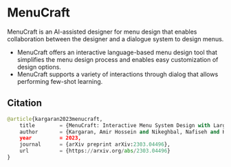 # MenuCraft

MenuCraft is an AI-assisted designer for menu design that enables collaboration between the designer and a dialogue system to design menus.
- MenuCraft offers an interactive language-based menu design tool that simplifies the menu design process and enables easy customization of design options.
- MenuCraft supports a variety of interactions through dialog that allows performing few-shot learning.



## Citation

```python
@article{kargaran2023menucraft,
	title        = {MenuCraft: Interactive Menu System Design with Large Language Models},
	author       = {Kargaran, Amir Hossein and Nikeghbal, Nafiseh and Heydarnoori, Abbas and Sch{\"u}tze, Hinrich},
	year         = 2023,
	journal      = {arXiv preprint arXiv:2303.04496},
	url          = {https://arxiv.org/abs/2303.04496}
}
```
